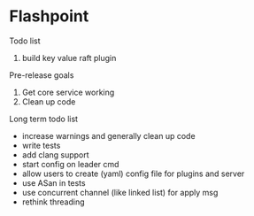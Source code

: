 # Flashpoint

Todo list

1. build key value raft plugin

Pre-release goals

1. Get core service working
2. Clean up code

Long term todo list

* increase warnings and generally clean up code
* write tests
* add clang support
* start config on leader cmd
* allow users to create (yaml) config file for plugins and server
* use ASan in tests
* use concurrent channel (like linked list) for apply msg
* rethink threading